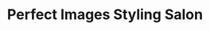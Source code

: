 ---
title: "Perfect Images Styling Salon"
url: /bethlehem/perfect-images-styling-salon/
shop: Friseur
---